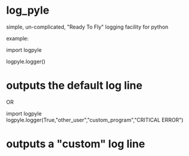 log_pyle
========

simple, un-complicated, "Ready To Fly" logging facility for python 

example:

import logpyle

logpyle.logger()
# outputs the default log line

OR

import logpyle
logpyle.logger(True,"other_user","custom_program","CRITICAL ERROR") 
# outputs a "custom" log line
